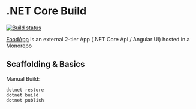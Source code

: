 # .NET Core Build

[![Build status](https://dev.azure.com/integrations-training/M06-CI/_apis/build/status/.NET%206%20Build%20Designer)](https://dev.azure.com/integrations-training/M06-CI/_build/latest?definitionId=53)

[FoodApp](https://github.com/ARambazamba/FoodApp) is an external 2-tier App (.NET Core Api / Angular UI) hosted in a Monorepo

## Scaffolding & Basics

Manual Build:

```
dotnet restore
dotnet build
dotnet publish
```
